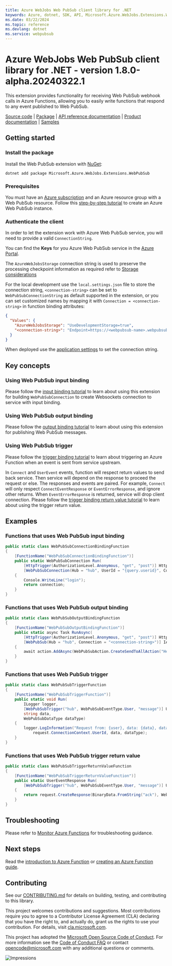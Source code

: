 ```yaml
---
title: Azure WebJobs Web PubSub client library for .NET
keywords: Azure, dotnet, SDK, API, Microsoft.Azure.WebJobs.Extensions.WebPubSub, webpubsub
ms.date: 03/22/2024
ms.topic: reference
ms.devlang: dotnet
ms.service: webpubsub
---
```

# Azure WebJobs Web PubSub client library for .NET - version 1.8.0-alpha.20240322.1 


This extension provides functionality for receiving Web PubSub webhook calls in Azure Functions, allowing you to easily write functions that respond to any event published to Web PubSub.

[Source code](https://github.com/Azure/azure-sdk-for-net/blob/main/sdk/webpubsub/Microsoft.Azure.WebJobs.Extensions.WebPubSub/src) |
[Package](https://www.nuget.org/packages/Microsoft.Azure.WebJobs.Extensions.WebPubSub) |
[API reference documentation](/dotnet/api/microsoft.azure.webjobs.extensions.webpubsub) |
[Product documentation](https://aka.ms/awps/doc) |
[Samples](https://github.com/Azure/azure-sdk-for-net/tree/main/sdk/webpubsub/Microsoft.Azure.WebJobs.Extensions.WebPubSub/samples)

## Getting started

### Install the package

Install the Web PubSub extension with [NuGet][nuget]:

```dotnetcli
dotnet add package Microsoft.Azure.WebJobs.Extensions.WebPubSub
```

### Prerequisites

You must have an [Azure subscription](https://azure.microsoft.com/free/dotnet/) and an Azure resource group with a Web PubSub resource. Follow this [step-by-step tutorial](/azure/azure-web-pubsub/howto-develop-create-instance) to create an Azure Web PubSub instance.

### Authenticate the client

In order to let the extension work with Azure Web PubSub service, you will need to provide a valid `ConnectionString`. 

You can find the **Keys** for you Azure Web PubSub service in the [Azure Portal](https://portal.azure.com/).

The `AzureWebJobsStorage` connection string is used to preserve the processing checkpoint information as required refer to [Storage considerations](/azure/azure-functions/storage-considerations#storage-account-requirements)

For the local development use the `local.settings.json` file to store the connection string, `<connection-string>` can be set to `WebPubSubConnectionString` as default supported in the extension, or you can set customized names by mapping it with `Connection = <connection-string>` in function binding attributes:

```json
{
  "Values": {
    "AzureWebJobsStorage": "UseDevelopmentStorage=true",
    "<connection-string>": "Endpoint=https://<webpubsub-name>.webpubsub.azure.com;AccessKey=<access-key>;Version=1.0;"
  }
}
```
When deployed use the [application settings](/azure/azure-functions/functions-how-to-use-azure-function-app-settings) to set the connection string.

## Key concepts

### Using Web PubSub input binding

Please follow the [input binding tutorial](#functions-that-uses-web-pubsub-input-binding) to learn about using this extension for building `WebPubSubConnection` to create Websockets connection to service with input binding.

### Using Web PubSub output binding

Please follow the [output binding tutorial](#functions-that-uses-web-pubsub-output-binding) to learn about using this extension for publishing Web PubSub messages.

### Using Web PubSub trigger

Please follow the [trigger binding tutorial](#functions-that-uses-web-pubsub-trigger) to learn about triggering an Azure Function when an event is sent from service upstream.

In `Connect` and `UserEvent` events, function will respect return values to send back service. Then service will depend on the response to proceed the request or else. The responses and events are paired. For example, `Connect` will only respect `ConnectEventResponse` or `EventErrorResponse`, and ignore other returns. When `EventErrorResponse` is returned, service will drop client connection. Please follow the [trigger binding return value tutorial](#functions-that-uses-web-pubsub-trigger-return-value) to learn about using the trigger return value.

## Examples

### Functions that uses Web PubSub input binding

```C# Snippet:WebPubSubConnectionBindingFunction
public static class WebPubSubConnectionBindingFunction
{
    [FunctionName("WebPubSubConnectionBindingFunction")]
    public static WebPubSubConnection Run(
        [HttpTrigger(AuthorizationLevel.Anonymous, "get", "post")] HttpRequest req,
        [WebPubSubConnection(Hub = "hub", UserId = "{query.userid}", Connection = "<connection-string>")] WebPubSubConnection connection)
    {
        Console.WriteLine("login");
        return connection;
    }
}
```

### Functions that uses Web PubSub output binding

```C# Snippet:WebPubSubOutputBindingFunction
public static class WebPubSubOutputBindingFunction
{
    [FunctionName("WebPubSubOutputBindingFunction")]
    public static async Task RunAsync(
        [HttpTrigger(AuthorizationLevel.Anonymous, "get", "post")] HttpRequest req,
        [WebPubSub(Hub = "hub", Connection = "<connection-string>")] IAsyncCollector<WebPubSubAction> action)
    {
        await action.AddAsync(WebPubSubAction.CreateSendToAllAction("Hello Web PubSub!", WebPubSubDataType.Text));
    }
}
```

### Functions that uses Web PubSub trigger

```C# Snippet:WebPubSubTriggerFunction
public static class WebPubSubTriggerFunction
{
    [FunctionName("WebPubSubTriggerFunction")]
    public static void Run(
        ILogger logger,
        [WebPubSubTrigger("hub", WebPubSubEventType.User, "message")] UserEventRequest request,
        string data,
        WebPubSubDataType dataType)
    {
        logger.LogInformation("Request from: {user}, data: {data}, dataType: {dataType}",
            request.ConnectionContext.UserId, data, dataType);
    }
}
```

### Functions that uses Web PubSub trigger return value

```C# Snippet:WebPubSubTriggerReturnValueFunction
public static class WebPubSubTriggerReturnValueFunction
{
    [FunctionName("WebPubSubTriggerReturnValueFunction")]
    public static UserEventResponse Run(
        [WebPubSubTrigger("hub", WebPubSubEventType.User, "message")] UserEventRequest request)
    {
        return request.CreateResponse(BinaryData.FromString("ack"), WebPubSubDataType.Text);
    }
}
```

## Troubleshooting

Please refer to [Monitor Azure Functions](/azure/azure-functions/functions-monitoring) for troubleshooting guidance.

## Next steps

Read the [introduction to Azure Function](/azure/azure-functions/functions-overview) or [creating an Azure Function guide](/azure/azure-functions/functions-create-first-azure-function).

## Contributing

See our [CONTRIBUTING.md][contrib] for details on building,
testing, and contributing to this library.

This project welcomes contributions and suggestions.  Most contributions require
you to agree to a Contributor License Agreement (CLA) declaring that you have
the right to, and actually do, grant us the rights to use your contribution. For
details, visit [cla.microsoft.com][cla].

This project has adopted the [Microsoft Open Source Code of Conduct][coc].
For more information see the [Code of Conduct FAQ][coc_faq]
or contact [opencode@microsoft.com][coc_contact] with any
additional questions or comments.

![Impressions](https://azure-sdk-impressions.azurewebsites.net/api/impressions/azure-sdk-for-net%2Fsdk%2Fsearch%2FMicrosoft.Azure.WebJobs.Extensions.WebPubSub%2FREADME.png)

<!-- LINKS -->
[source]: https://github.com/Azure/azure-sdk-for-net/tree/main/sdk/search/Microsoft.Azure.WebJobs.Extensions.WebPubSub/src
[package]: https://www.nuget.org/packages/Microsoft.Azure.WebJobs.Extensions.WebPubSub/
[docs]: /dotnet/api/Microsoft.Azure.WebJobs.Extensions.WebPubSub
[nuget]: https://www.nuget.org/

[contrib]: https://github.com/Azure/azure-sdk-for-net/tree/main/CONTRIBUTING.md
[cla]: https://cla.microsoft.com
[coc]: https://opensource.microsoft.com/codeofconduct/
[coc_faq]: https://opensource.microsoft.com/codeofconduct/faq/
[coc_contact]: mailto:opencode@microsoft.com

